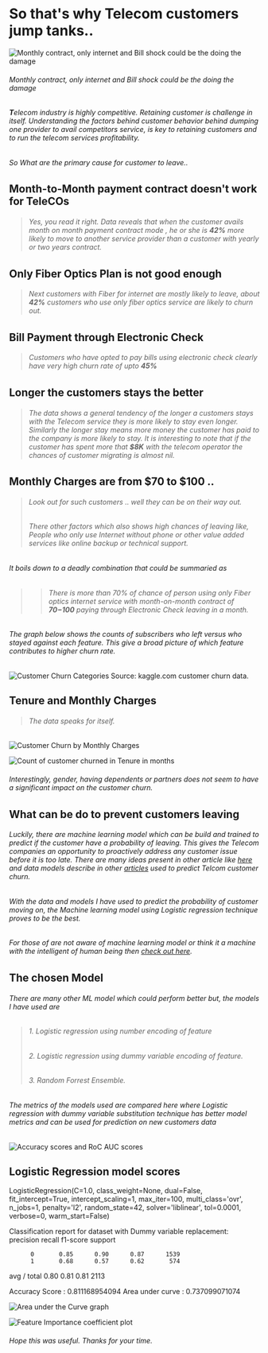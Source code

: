 # So that's why Telecom customers jump tanks..

![Monthly contract, only internet and Bill shock could be the doing the damage](/customerchurn_775x425_612.png "Monthly contract, only internet and Bill shock could be the doing the damage")

######                Monthly contract, only internet and Bill shock could be the doing the damage

###### **T**elecom industry is highly competitive. Retaining customer is challenge in itself. Understanding the factors behind customer behavior behind dumping one provider to avail competitors service, is key to retaining customers and to run the telecom services profitability.

###### So What are the primary cause for customer to leave..

## Month-to-Month payment contract doesn't work for TeleCOs
> ###### Yes, you read it right. Data reveals that when the customer avails month on month payment contract mode , he or she is __42%__ more likely to move to another service provider than a customer with yearly or two years contract.

## Only Fiber Optics Plan is not good enough
> ###### Next customers with Fiber for internet are mostly likely to leave, about __42%__ customers who use only fiber optics service are likely to churn out.

## Bill Payment through Electronic Check 
> ###### Customers who have opted to pay bills using electronic check clearly have very high churn rate of upto __45%__

## Longer the customers stays the better 
> ###### The data shows a general tendency of the longer a customers stays with the Telecom service they is more likely to stay even longer. Similarly the longer stay means more money the customer has paid to the company is more likely to stay. It is interesting to note that if the customer has spent more that __$8K__ with the telecom operator the chances of customer migrating is almost nil.

## Monthly Charges are from $70 to $100 .. 
> ###### Look out for such customers .. well they can be on their  way out.
> ###### There other factors which also shows high chances of leaving like, People who only use Internet without phone or other value added services like online backup or technical support.

###### _It boils down to a deadly combination that could be summaried as_

>> ###### _There is more than 70% of chance of person using only Fiber optics internet service with month-on-month contract of __$70 - $100__ paying through Electronic Check leaving in a month._

###### The graph below shows the counts of subscribers who left versus who stayed against each feature. This give a broad picture of which feature contributes to higher churn rate.

![Customer Churn Categories  Source: kaggle.com customer churn data.](/churn.png "Customer Churn Categories  Source: kaggle.com customer churn data.")

## Tenure and Monthly Charges
> ###### The data speaks for itself.

![Customer Churn by Monthly Charges](/Monthly_Charges.png "Customer Churn by Monthly Charges")

![Count of customer churned in Tenure in months](/tenure.png "Count of customer churned in Tenure in months")

###### Interestingly, gender, having dependents or partners does not seem to have a significant impact on the customer churn.

## What can be do to prevent customers leaving 

###### Luckily, there are machine learning model which can be build and trained to predict if the customer have a probability of leaving. This gives the Telecom companies an opportunity to proactively address any customer issue before it is too late. There are many ideas present in other article like [here](https://medium.com/@paldesk/what-is-customer-churn-how-to-reduce-it-402460e5b569) and data models describe in other [articles](https://medium.com/dataseries/how-to-predict-customer-churn-29b68ecab223) used to predict Telcom customer churn.

###### With the data and models I have used to predict the probability  of customer moving on, the Machine learning model using Logistic regression technique proves to be the best.

###### For those of are not aware of machine learning model or think it a machine with the intelligent of human being then [check out here](https://medium.com/@randylaosat/a-beginners-guide-to-machine-learning-dfadc19f6caf).

## The chosen Model
###### There are many other ML model which could perform better but, the models I have used are 
> ###### 1. Logistic regression using number encoding of feature
> ###### 2. Logistic regression using dummy variable encoding of feature.
>###### 3. Random Forrest Ensemble. 

###### The metrics of the models used are compared here where Logistic regression with dummy variable substitution technique has better model metrics and can be used for prediction on  new customers data

![Accuracy scores and RoC AUC scores](/metrics.png "Accuracy scores and RoC AUC scores")

## Logistic Regression model scores

LogisticRegression(C=1.0, class_weight=None, dual=False, fit_intercept=True,
          intercept_scaling=1, max_iter=100, multi_class='ovr', n_jobs=1,
          penalty='l2', random_state=42, solver='liblinear', tol=0.0001,
          verbose=0, warm_start=False)

Classification report for dataset with Dummy variable replacement: 
              precision    recall  f1-score   support

          0       0.85      0.90      0.87      1539
          1       0.68      0.57      0.62       574

avg / total       0.80      0.81      0.81      2113

Accuracy   Score :  0.811168954094
Area under curve :  0.737099071074

![Area under the Curve graph](logit.png "Area under the Curve graph")

![Feature Importance coefficient plot](feature_impartance.png "Feature Importance coefficient plot")

###### Hope this was useful. Thanks for your time.
